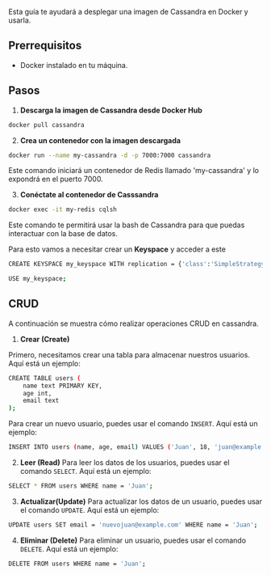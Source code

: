Esta guía te ayudará a desplegar una imagen de Cassandra en Docker y usarla.

## Prerrequisitos

- Docker instalado en tu máquina.

## Pasos

1. **Descarga la imagen de Cassandra desde Docker Hub**
```bash
docker pull cassandra

```
2. **Crea un contenedor con la imagen descargada**
```bash
docker run --name my-cassandra -d -p 7000:7000 cassandra
```
Este comando iniciará un contenedor de Redis llamado 'my-cassandra' y lo expondrá en el puerto 7000.

3. **Conéctate al contenedor de Casssandra**
```bash
docker exec -it my-redis cqlsh
```
Este comando te permitirá usar la bash de Cassandra para que puedas interactuar con la base de datos.

Para esto vamos a necesitar crear un **Keyspace** y acceder a este
```bash
CREATE KEYSPACE my_keyspace WITH replication = {'class':'SimpleStrategy', 'replication_factor' : 3};
```
```bash
USE my_keyspace;
```
## CRUD
A continuación se muestra cómo realizar operaciones CRUD en cassandra.
1. **Crear (Create)**

Primero, necesitamos crear una tabla para almacenar nuestros usuarios. Aquí está un ejemplo:
```bash
CREATE TABLE users (
    name text PRIMARY KEY,
    age int,
    email text
);
```
Para crear un nuevo usuario, puedes usar el comando ```INSERT```. Aquí está un ejemplo:
```bash
INSERT INTO users (name, age, email) VALUES ('Juan', 18, 'juan@example.com');
```
2. **Leer (Read)**
Para leer los datos de los usuarios, puedes usar el comando ```SELECT```. Aquí está un ejemplo:

```bash
SELECT * FROM users WHERE name = 'Juan';
```

3. **Actualizar(Update)**
Para actualizar los datos de un usuario, puedes usar el comando ```UPDATE```. Aquí está un ejemplo:

```bash
UPDATE users SET email = 'nuevojuan@example.com' WHERE name = 'Juan';
```
4. **Eliminar (Delete)** 
Para eliminar un usuario, puedes usar el comando ```DELETE```. Aquí está un ejemplo:

```bash
DELETE FROM users WHERE name = 'Juan';
```
